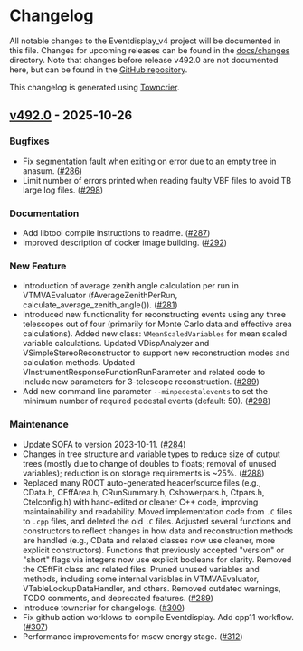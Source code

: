 # Changelog

All notable changes to the Eventdisplay_v4 project will be documented in this file.
Changes for upcoming releases can be found in the [docs/changes](docs/changes) directory.
Note that changes before release v492.0 are not documented here, but can be found in the
[GitHub repository](https://github.com/VERITAS-Observatory/VTS-SimPipe/releases).

This changelog is generated using [Towncrier](https://towncrier.readthedocs.io/).

<!-- towncrier release notes start -->

## [v492.0](https://github.com/VERITAS-Observatory/EventDisplay_v4/releases/tag/v492.0) - 2025-10-26

### Bugfixes

- Fix segmentation fault when exiting on error due to an empty tree in anasum. ([#286](https://github.com/VERITAS-Observatory/EventDisplay_v4/issues/286))
- Limit number of errors printed when reading faulty VBF files to avoid TB large log files. ([#298](https://github.com/VERITAS-Observatory/EventDisplay_v4/issues/298))

### Documentation

- Add libtool compile instructions to readme. ([#287](https://github.com/VERITAS-Observatory/EventDisplay_v4/issues/287))
- Improved description of docker image building. ([#292](https://github.com/VERITAS-Observatory/EventDisplay_v4/issues/292))

### New Feature

- Introduction of average zenith angle calculation per run in VTMVAEvaluator (fAverageZenithPerRun, calculate_average_zenith_angle()). ([#281](https://github.com/VERITAS-Observatory/EventDisplay_v4/issues/281))
- Introduced new functionality for reconstructing events using any three telescopes out of four (primarily for Monte Carlo data and effective area calculations).
  Added new class: `VMeanScaledVariables` for mean scaled variable calculations.
  Updated VDispAnalyzer and VSimpleStereoReconstructor to support new reconstruction modes and calculation methods.
  Updated VInstrumentResponseFunctionRunParameter and related code to include new parameters for 3-telescope reconstruction. ([#289](https://github.com/VERITAS-Observatory/EventDisplay_v4/issues/289))
- Add new command line parameter `--minpedestalevents` to set the minimum number of required pedestal events (default: 50). ([#298](https://github.com/VERITAS-Observatory/EventDisplay_v4/issues/298))

### Maintenance

- Update SOFA to version 2023-10-11. ([#284](https://github.com/VERITAS-Observatory/EventDisplay_v4/issues/284))
- Changes in tree structure and variable types to reduce size of output trees (mostly due to change of doubles to floats; removal of unused variables); reduction is on storage requirements is ~25%. ([#288](https://github.com/VERITAS-Observatory/EventDisplay_v4/issues/288))
- Replaced many ROOT auto-generated header/source files (e.g., CData.h, CEffArea.h, CRunSummary.h, Cshowerpars.h, Ctpars.h, Ctelconfig.h) with hand-edited or cleaner C++ code, improving maintainability and readability. Moved implementation code from `.C` files to `.cpp` files, and deleted the old `.C` files.
  Adjusted several functions and constructors to reflect changes in how data and reconstruction methods are handled (e.g., CData and related classes now use cleaner, more explicit constructors).
  Functions that previously accepted "version" or "short" flags via integers now use explicit booleans for clarity.
  Removed the CEffFit class and related files.
  Pruned unused variables and methods, including some internal variables in VTMVAEvaluator, VTableLookupDataHandler, and others.
  Removed outdated warnings, TODO comments, and deprecated features. ([#289](https://github.com/VERITAS-Observatory/EventDisplay_v4/issues/289))
- Introduce towncrier for changelogs. ([#300](https://github.com/VERITAS-Observatory/EventDisplay_v4/issues/300))
- Fix github action worklows to compile Eventdisplay. Add cpp11 workflow. ([#307](https://github.com/VERITAS-Observatory/EventDisplay_v4/issues/307))
- Performance improvements for mscw energy stage. ([#312](https://github.com/VERITAS-Observatory/EventDisplay_v4/issues/312))
